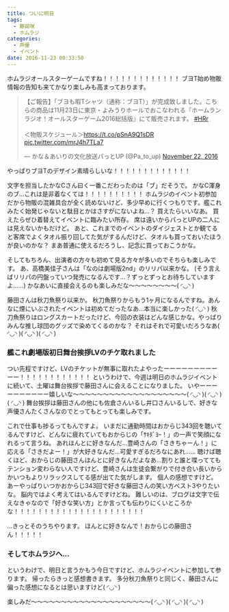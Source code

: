 ```yaml
---
title: ついに明日
tags:
  - 藤田咲
  - ホムラジ
categories:
  - 声優
  - イベント
date: 2016-11-23 00:33:50
---
```


ホムラジオールスターゲームですね！！！！！！！！！！！！！
ブヨT始め物販情報の告知も来てかなり楽しみも高まっております。
<!-- more -->
<blockquote class="twitter-tweet" data-partner="tweetdeck"><p lang="ja" dir="ltr">【ご報告】「ブヨも暇Tシャツ（通称：ブヨT）」が完成致しました。こちらの商品は11月23日に東京・よみうりホールでおこなわれる『ホームランラジオ！オールスターゲーム2016総括版』にて販売されます。 <a href="https://twitter.com/hashtag/HRr?src=hash">#HRr</a><br><br>＜物販スケジュール＞<a href="https://t.co/pSnA9Q1sDR">https://t.co/pSnA9Q1sDR</a> <a href="https://t.co/mrJ4h7TLa7">pic.twitter.com/mrJ4h7TLa7</a></p>&mdash; かな＆あいりの文化放送パっとUP (@Pa_to_up) <a href="https://twitter.com/Pa_to_up/status/800886743280910337">November 22, 2016</a></blockquote>
<script async src="//platform.twitter.com/widgets.js" charset="utf-8"></script>

やっぱりブヨTのデザイン素晴らしいな！！！！！！！！！！！！！

文字を担当したかなCさん曰く一番こだわったのは「ブ」だそうで。
かなC渾身のブ…これは是非着なくては！！！！！！！！！！
ホムラジのイベント初参加だから物販の混雑具合が全く読めないけど、多少早めに行くつもりです。艦これみたく始発じゃないと駄目とかはさすがにないよね…？
買えたらいいなあ。
買えたらぜひ着替えてイベントに臨みたい所存。
席は遠いからパっとUPの二人には見えないかもだけど。
あと、これまでのイベントのダイジェストとか観てると客席でよくタオル振り回してた気がするんだけど、タオルも買っておいたほうが良いのかな？
まあ普通に使えるだろうし、記念に買っておこうかな。

そしてもちろん、出演者の方々も初めて見る方々が多いのでそちらも楽しみです。
あ、高橋美佳子さんは「なのは劇場版2nd」のリリパ以来かな。
(そう言えばリリパの円盤っていつ発売になるんです…？ずっとずっとお待ちしていますよ……)
かなあいに直接会えるのも楽しみだな～～～～～～～～( ◜◡◝ )

藤田さんは秋刀魚祭り以来か。
秋刀魚祭りからもう1ヶ月になるんですね。あんなに煙にいぶされたイベントは初めてだったなあ…本当に楽しかった( ◜◡◝ )
秋刀魚祭りはロングスカートだったけど、今回の衣装はどんな感じかな。やっぱりみんな推し球団のグッズで染めてくるのかな？
それはそれで可愛いだろうなあ( ◜◡◝ )( ◜◡◝ )( ◜◡◝ )

### 艦これ劇場版初日舞台挨拶LVのチケ取れました

つい先程ですけど、LVのチケットが無事に取れたよやったーーーーーーーーーーー！！！！！！！！！！！！
というわけで、今週は明日のホムラジイベントに続いて、土曜は舞台挨拶で藤田さんに会えることになりました。
いやーーーーーーーーーー嬉しいな～～～～～～～～～～～～～～～～～～～( ◜◡◝ )( ◜◡◝ )( ◜◡◝ )
舞台挨拶は藤田さんの他にも佐倉さんいるし井口さんいるしで、好きな声優さんたくさんなのでとってもとっても楽しみです。

これで仕事も捗るってもんですよ。
いまだに通勤時間はおからじ343回を聴いてるんですけど、どんなに疲れていてもおからじの「ｻｷﾀﾞﾖｰ！」の一声で笑顔になれるって言うね。
あれほんとに好きなんだ…豊崎さんの「さきちゃーん！」に応える「さきだよー！」が大好きなんだ…可愛すぎるだろなにあれ……
聴けば聴くほど、おからじの藤田さんほんとに好きなんだよなあ…割りと誰と喋っててもテンション変わらない人ですけど、豊崎さんは生徒会繋がりで付き合い長いからかいつもよりリラックスしてる感が出てた気がします。
個人の感想ですけど。
あーやっぱりいつかおからじ343回で好きな藤田さんの笑い方ベスト3やりたいな。
脳内ではよく考えてはいるんですけどね。
難しいのは、ブログは文字で伝えなきゃなので「好きな笑い方」とか言っても伝わりにくいところかな！！！！！！！！！！！！！！！！！！！！！！

…きっとそのうちやります。
ほんとに好きなんで！おからじの藤田さん！！！！！

### そしてホムラジへ…

というわけで、明日と言うかもう今日ですけど、ホムラジイベントに参加して参ります。
帰ったらきっと感想書きます。
多分秋刀魚祭りと同じく、藤田さんに偏った感想になるとは思いますけど( ◜◡◝ )

楽しみだ～～～～～～～～～～～～～～～～～～～～( ◜◡◝ )( ◜◡◝ )( ◜◡◝ )
